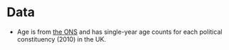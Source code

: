 # Data

* Age is from [the ONS](https://www.google.com/url?sa=t&source=web&rct=j&opi=89978449&url=https://www.ons.gov.uk/file%3Furi%3D/peoplepopulationandcommunity/populationandmigration/populationestimates/datasets/parliamentaryconstituencymidyearpopulationestimates/mid2020sape23dt7/sape23dt7mid2020parliconsyoaestimatesunformatted.xlsx&ved=2ahUKEwifosm3x9GIAxXxQkEAHU_LB70QFnoECBgQAQ&usg=AOvVaw0-MdplttsD8klJR6M3WID8) and has single-year age counts for each political constituency (2010) in the UK.
